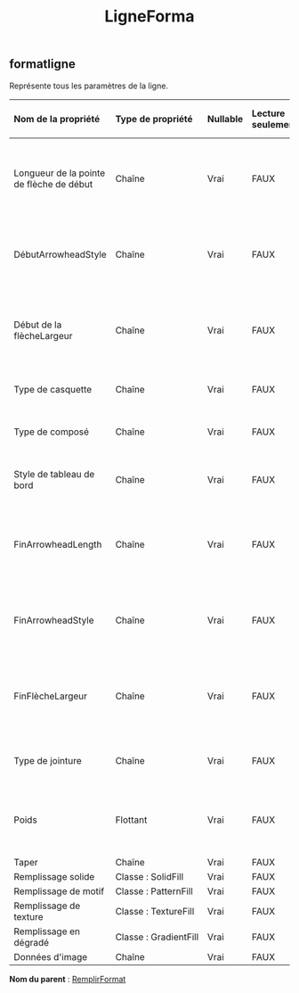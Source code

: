 ﻿---
title: LigneForma
second_title: Aspose.Cells Cloud Documen
type: docs
url: /fr/specification/model/lineformat/
description: "Aspose.Cells Spécification du modèle cloud : LineFormat. Gérez sans effort Excel et d'autres feuilles de calcul avec des fonctionnalités telles que l'ouverture, la génération, l'édition, le fractionnement, la fusion, la comparaison et la conversion."
kwords: Excel, Office, feuille de calcul, Cloud REST API, LineFormat
weight: 50
---
## **formatligne**

 Représente tous les paramètres de la ligne.

| Nom de la propriété| Type de propriété| Nullable| Lecture seulement| Valeur par défaut| Description|
|:- |:- |:- |:- |:- |:- |
| Longueur de la pointe de flèche de début| Chaîne| Vrai| FAUX|| Obtient et définit le type de longueur de flèche de début de la ligne.|
| DébutArrowheadStyle| Chaîne| Vrai| FAUX|| Obtient et définit le type de flèche de début de la ligne.|
| Début de la flècheLargeur| Chaîne| Vrai| FAUX|| Obtient et définit le type de largeur de flèche de début de la ligne.|
| Type de casquette| Chaîne| Vrai| FAUX|| Spécifie les majuscules de fin.|
| Type de composé| Chaîne| Vrai| FAUX|| Spécifie le type de composé de ligne.|
| Style de tableau de bord| Chaîne| Vrai| FAUX|| Spécifie le type de tiret de ligne.|
| FinArrowheadLength| Chaîne| Vrai| FAUX|| Obtient et définit le type de longueur de flèche de fin de la ligne.|
| FinArrowheadStyle| Chaîne| Vrai| FAUX|| Obtient et définit le type de flèche de fin de la ligne.|
| FinFlècheLargeur| Chaîne| Vrai| FAUX||Obtient et définit le type de largeur de flèche de fin de la ligne.|
| Type de jointure| Chaîne| Vrai| FAUX|| Spécifie le type de jointure de ligne.|
| Poids| Flottant| Vrai| FAUX|| Obtient ou définit l'épaisseur de la ligne en unité de points.|
| Taper| Chaîne| Vrai| FAUX|||
| Remplissage solide| Classe : SolidFill| Vrai| FAUX|||
| Remplissage de motif| Classe : PatternFill| Vrai| FAUX|||
| Remplissage de texture| Classe : TextureFill| Vrai| FAUX|||
| Remplissage en dégradé| Classe : GradientFill| Vrai| FAUX|||
| Données d'image| Chaîne| Vrai| FAUX|||

**Nom du parent** : [RemplirFormat](/specification/model/fillformat)

